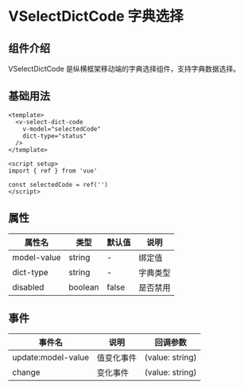 # VSelectDictCode 字典选择

## 组件介绍

VSelectDictCode 是纵横框架移动端的字典选择组件，支持字典数据选择。

## 基础用法

```vue
<template>
  <v-select-dict-code 
    v-model="selectedCode" 
    dict-type="status"
  />
</template>

<script setup>
import { ref } from 'vue'

const selectedCode = ref('')
</script>
```

## 属性

| 属性名 | 类型 | 默认值 | 说明 |
|--------|------|--------|------|
| model-value | string | - | 绑定值 |
| dict-type | string | - | 字典类型 |
| disabled | boolean | false | 是否禁用 |

## 事件

| 事件名 | 说明 | 回调参数 |
|--------|------|----------|
| update:model-value | 值变化事件 | (value: string) |
| change | 变化事件 | (value: string) |
